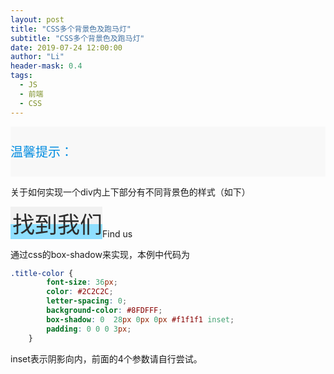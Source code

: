 ```yaml
---
layout: post
title: "CSS多个背景色及跑马灯"
subtitle: "CSS多个背景色及跑马灯"
date: 2019-07-24 12:00:00
author: "Li"
header-mask: 0.4
tags:
  - JS
  - 前端
  - CSS
---
```


<script src="../js/anime.min.js"></script>

<div class="row-wrap" style="background-color: #F8F8F8">
        <div class="text-wrap">
            <div></div>
            <p style="">温馨提示：</p>
            <div class="text-roll">
                <div class="boxes">
                    <div class="box"><bdo dir="ltr">温馨提示哈哈哈哈哈哈哈哈哈哈哈哈哈哈哈哈哈。
                        </bdo>
                    </div>
                    <div class="box"></div>
                </div>
            </div>
        </div>
</div>


关于如何实现一个div内上下部分有不同背景色的样式（如下）

<div class="service-title">
 <div class="title-color">
                    找到我们
</div>
<span>Find us</span>
</div>
<style>
    .row-wrap {
        width: 100%;
        background-color: #FFF;
    }
    .text-wrap {
        width: 900px;
        height: 80px;
        position: relative;
        margin: auto;
        display: flex;
        justify-content: flex-start;
        align-items: center;
        font-size: 20px;
        color: #008CE0;
        letter-spacing: 0;
        text-align: justify;
        text-align: center;
    }
    .text-roll {
        width: 750px;
        height: 80px;
        position: relative;
        overflow: hidden;
        line-height: 80px;
    }
    .box {
        font-size: 20px;
        color: #008CE0;
        letter-spacing: 0;
        text-align: justify;
        width: 900px;
        height: 50px;
        position: absolute;
        text-align: center;
    }
    .boxes {
        position: relative;
        left: -1250px;
    }
    .service-title {
        position: relative;
        display: flex;
        flex-direction: row;
        justify-content: flex-start;
        align-items: flex-end;
    }
    .title-color {
        font-size: 36px;
        color: #2C2C2C;
        letter-spacing: 0;
        background-color: #8FDFFF;
        box-shadow: 0  28px 0px 0px #f1f1f1 inset;
        padding: 0 0 0 3px;
    }
    .our-service .service-title span {
        font-size: 18px;
        color: #888B8D;
        letter-spacing: 0;
    }
</style>
<script>
    xTrans = [];
    anime.set('.box', {
        translateX: function (el, i, l) {
            xTrans[i] = { x: i * 900 };
            return i * 900;
        },
    });
    anime({
        targets: xTrans,
        direction: 'reverse',
        duration: 18000, //走一周持续时间
        easing: 'linear',
        x: "+=2400",
        loop: true,
        update: function (anim) {
            anime.set('.box', {
                translateX: function (el, i, l) {
                    return xTrans[i].x % 1800
                }
            });
        }
    })
</script>


通过css的box-shadow来实现，本例中代码为
```css
.title-color {
        font-size: 36px;
        color: #2C2C2C;
        letter-spacing: 0;
        background-color: #8FDFFF;
        box-shadow: 0  28px 0px 0px #f1f1f1 inset;
        padding: 0 0 0 3px;
    }
```
inset表示阴影向内，前面的4个参数请自行尝试。

